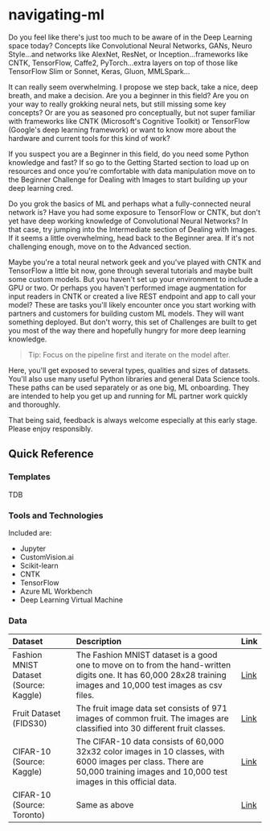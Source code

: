 # navigating-ml

Do you feel like there's just too much to be aware of in the Deep Learning space today?  Concepts like Convolutional Neural Networks, GANs, Neuro Style...and networks like AlexNet, ResNet, or Inception...frameworks like CNTK, TensorFlow, Caffe2, PyTorch...extra layers on top of those like TensorFlow Slim or Sonnet, Keras, Gluon, MMLSpark...

It can really seem overwhelming.  I propose we step back, take a nice, deep breath, and make a decision.  Are you a beginner in this field?  Are you on your way to really grokking neural nets, but still missing some key concepts?  Or are you as seasoned pro conceptually, but not super familiar with frameworks like CNTK (Microsoft's Cognitive Toolkit) or TensorFlow (Google's deep learning framework) or want to know more about the hardware and current tools for this kind of work?

If you suspect you are a Beginner in this field, do you need some Python knowledge and fast?  If so go to the Getting Started section to load up on resources and once you're comfortable with data manipulation move on to the Beginner Challenge for Dealing with Images to start building up your deep learning cred.

Do you grok the basics of ML and perhaps what a fully-connected neural network is?  Have you had some exposure to TensorFlow or CNTK, but don't yet have deep working knowledge of Convolutional Neural Networks?  In that case, try jumping into the Intermediate section of Dealing with Images.  If it seems a little overwhelming, head back to the Beginner area.  If it's not challenging enough, move on to the Advanced section.

Maybe you're a total neural network geek and you've played with CNTK and TensorFlow a little bit now, gone through several tutorials and maybe built some custom models.  But you haven't set up your environment to include a GPU or two.  Or perhaps you haven't performed image augmentation for input readers in CNTK or created a live REST endpoint and app to call your model?  These are tasks you'll likely encounter once you start working with partners and customers for building custom ML models.  They will want something deployed.  But don't worry, this set of Challenges are built to get you most of the way there and hopefully hungry for more deep learning knowledge.

> Tip:  Focus on the pipeline first and iterate on the model after.

Here, you'll get exposed to several types, qualities and sizes of datasets.  You'll also use many useful Python libraries and general Data Science tools.  These paths can be used separately or as one big, ML onboarding.  They are intended to help you get up and running for ML partner work quickly and thoroughly.

That being said, feedback is always welcome especially at this early stage.  Please enjoy responsibly.

## Quick Reference


### Templates

TDB

### Tools and Technologies

Included are:

* Jupyter
* CustomVision.ai
* Scikit-learn
* CNTK
* TensorFlow
* Azure ML Workbench
* Deep Learning Virtual Machine

### Data

| Dataset | Description | Link |
|:------|:------|:------|
| Fashion MNIST Dataset (Source: Kaggle) | The Fashion MNIST dataset is a good one to move on to from the hand-written digits one.  It has 60,000 28x28 training images and 10,000 test images as csv files. | [Link](https://www.kaggle.com/zalando-research/fashionmnist/data) |
| Fruit Dataset (FIDS30) | The fruit image data set consists of 971 images of common fruit. The images are classified into 30 different fruit classes. | [Link](http://www.vicos.si/Downloads/FIDS30) |
| CIFAR-10 (Source: Kaggle) | The CIFAR-10 data consists of 60,000 32x32 color images in 10 classes, with 6000 images per class. There are 50,000 training images and 10,000 test images in this official data. | [Link](https://www.kaggle.com/c/cifar-10/data) |
| CIFAR-10 (Source: Toronto) | Same as above | [Link](http://www.cs.toronto.edu/~kriz/cifar.html) |

